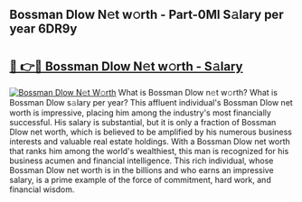 ## Bossman Dlow N𝚎t w𝚘rth - Part-0Ml S𝚊lary per year 6DR9y

# <h2><a href="http://gc34o7n.nevu.top/?p=Bossman+Dlow">🔗 👉🔴 Bossman Dlow N𝚎t w𝚘rth - S𝚊lary</a></h2>

[![Bossman Dlow N𝚎t W𝚘rth](https://i.imgur.com/Oavwk0R.jpeg)](http://gc34o7n.nevu.top/?p=Bossman+Dlow)
What is Bossman Dlow n𝚎t w𝚘rth? What is Bossman Dlow s𝚊lary per year?
This affluent individual's Bossman Dlow net worth is impressive, placing him among the industry's most financially successful. His salary is substantial, but it is only a fraction of Bossman Dlow net worth, which is believed to be amplified by his numerous business interests and valuable real estate holdings. With a Bossman Dlow net worth that ranks him among the world's wealthiest, this man is recognized for his business acumen and financial intelligence. This rich individual, whose Bossman Dlow net worth is in the billions and who earns an impressive salary, is a prime example of the force of commitment, hard work, and financial wisdom.
